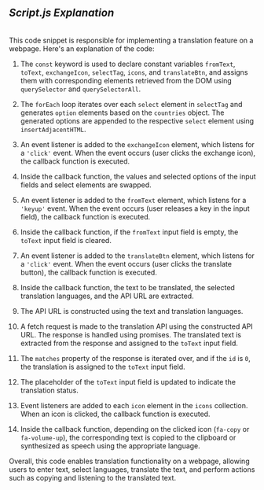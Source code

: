 ## _Script.js Explanation_

\
This code snippet is responsible for implementing a translation feature on a webpage. Here's an explanation of the code:

1.  The `const` keyword is used to declare constant variables `fromText`, `toText`, `exchangeIcon`, `selectTag`, `icons`, and `translateBtn`, and assigns them with corresponding elements retrieved from the DOM using `querySelector` and `querySelectorAll`.

2.  The `forEach` loop iterates over each `select` element in `selectTag` and generates `option` elements based on the `countries` object. The generated options are appended to the respective `select` element using `insertAdjacentHTML`.

3.  An event listener is added to the `exchangeIcon` element, which listens for a `'click'` event. When the event occurs (user clicks the exchange icon), the callback function is executed.

4.  Inside the callback function, the values and selected options of the input fields and select elements are swapped.

5.  An event listener is added to the `fromText` element, which listens for a `'keyup'` event. When the event occurs (user releases a key in the input field), the callback function is executed.

6.  Inside the callback function, if the `fromText` input field is empty, the `toText` input field is cleared.

7.  An event listener is added to the `translateBtn` element, which listens for a `'click'` event. When the event occurs (user clicks the translate button), the callback function is executed.

8.  Inside the callback function, the text to be translated, the selected translation languages, and the API URL are extracted.

9.  The API URL is constructed using the text and translation languages.

10. A fetch request is made to the translation API using the constructed API URL. The response is handled using promises. The translated text is extracted from the response and assigned to the `toText` input field.

11. The `matches` property of the response is iterated over, and if the `id` is `0`, the translation is assigned to the `toText` input field.

12. The placeholder of the `toText` input field is updated to indicate the translation status.

13. Event listeners are added to each `icon` element in the `icons` collection. When an icon is clicked, the callback function is executed.

14. Inside the callback function, depending on the clicked icon (`fa-copy` or `fa-volume-up`), the corresponding text is copied to the clipboard or synthesized as speech using the appropriate language.

Overall, this code enables translation functionality on a webpage, allowing users to enter text, select languages, translate the text, and perform actions such as copying and listening to the translated text.